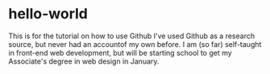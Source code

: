 # hello-world
This is for the tutorial on how to use Github
I've used Github as a research source, but never had an accountof my own before. I am (so far) self-taught in front-end web development, but will be starting school to get my Associate's degree in web design in January.
